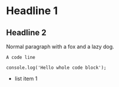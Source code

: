 # Headline 1

## Headline 2

Normal paragraph with a fox and a lazy dog.

`A code line`

````
console.log('Hello whole code block');
````

- list item 1
